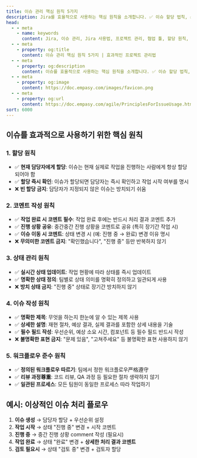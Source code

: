 ```yaml
---
title: 이슈 관리 핵심 원칙 5가지
description: Jira를 효율적으로 사용하는 핵심 원칙을 소개합니다. ✅ 이슈 할당 법칙, ✅ 필수 코멘팅 가이드, ✅ 상태 관리 노하우를 통해 프로젝트 투명성과 팀 생산성을 높이는 방법을 확인해 보세요. 팀 협업을 위한 가이드입니다.
head:
  - - meta
    - name: keywords
      content: Jira, 이슈 관리, Jira 사용법, 프로젝트 관리, 협업 툴, 할당 원칙, 코멘팅, 상태 관리, 워크플로우, 생산성 향상
  - - meta
    - property: og:title
      content: 이슈 관리 핵심 원칙 5가지 | 효과적인 프로젝트 관리법
  - - meta
    - property: og:description
      content: 이슈를 효율적으로 사용하는 핵심 원칙을 소개합니다. ✅ 이슈 할당 법칙, ✅ 필수 코멘팅 가이드, ✅ 상태 관리 노하우를 통해 프로젝트 투명성과 팀 생산성을 높이는 방법을 확인해 보세요. 팀 협업을 위한 가이드입니다.
  - - meta
    - property: og:image
      content: https://doc.empasy.com/images/favicon.png
  - - meta
    - property: og:url
      content: https://doc.empasy.com/agile/PrinciplesForIssueUsage.html
sort: 6000
---
```


## 이슈를 효과적으로 사용하기 위한 핵심 원칙

### 1. **할당 원칙**

- ✅ **현재 담당자에게 할당**: 이슈는 현재 실제로 작업을 진행하는 사람에게 항상 할당되어야 함
- ✅ **할당 즉시 확인**: 이슈가 할당되면 담당자는 즉시 확인하고 작업 시작 여부를 명시
- ❌ **빈 할당 금지**: 담당자가 지정되지 않은 이슈는 방치되기 쉬움

### 2. **코멘트 작성 원칙**

- ✅ **작업 완료 시 코멘트 필수**: 작업 완료 후에는 반드시 처리 결과 코멘트 추가
- ✅ **진행 상황 공유**: 중간중간 진행 상황을 코멘트로 공유 (특히 장기간 작업 시)
- ✅ **이슈 이동 시 코멘트**: 상태 변경 시 (예: 진행 중 → 완료) 변경 이유 명시
- ❌ **무의미한 코멘트 금지**: "확인했습니다", "진행 중" 등만 반복하지 않기

### 3. **상태 관리 원칙**

- ✅ **실시간 상태 업데이트**: 작업 현황에 따라 상태를 즉시 업데이트
- ✅ **명확한 상태 정의**: 팀별로 상태 의미를 명확히 정의하고 일관되게 사용
- ❌ **방치 상태 금지**: "진행 중" 상태로 장기간 방치하지 않기

### 4. **이슈 작성 원칙**

- ✅ **명확한 제목**: 무엇을 하는지 한눈에 알 수 있는 제목 사용
- ✅ **상세한 설명**: 재현 절차, 예상 결과, 실제 결과를 포함한 상세 내용을 기술
- ✅ **필수 필드 작성**: 우선순위, 예상 소요 시간, 컴포넌트 등 필수 필드 반드시 작성
- ❌ **불명확한 표현 금지**: "문제 있음", "고쳐주세요" 등 불명확한 표현 사용하지 않기

### 5. **워크플로우 준수 원칙**

- ✅ **정의된 워크플로우 따르기**: 팀에서 정한 워크플로우严格遵守
- ✅ **리뷰 과정尊重**: 코드 리뷰, QA 과정 등 필요한 절차 생략하지 않기
- ✅ **일관된 프로세스**: 모든 팀원이 동일한 프로세스 따라 작업하기

## 예시: 이상적인 이슈 처리 플로우

1. **이슈 생성** → 담당자 할당 + 우선순위 설정
2. **작업 시작** → 상태 "진행 중" 변경 + 시작 코멘트
3. **진행 중** → 중간 진행 상황 comment 작성 (필요시)
4. **작업 완료** → 상태 "완료" 변경 + **상세한 처리 결과 코멘트**
5. **검토 필요시** → 상태 "검토 중" 변경 + 검토자 할당
